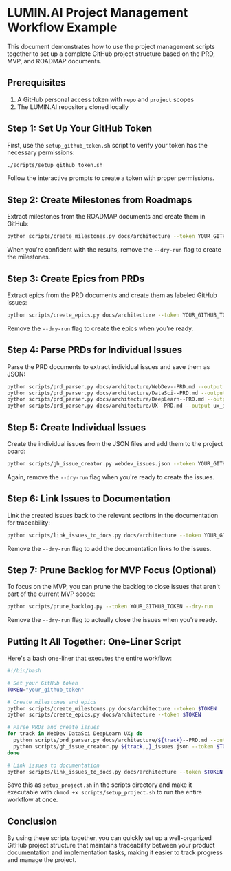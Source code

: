 # LUMIN.AI Project Management Workflow Example

This document demonstrates how to use the project management scripts together to set up a complete GitHub project structure based on the PRD, MVP, and ROADMAP documents.

## Prerequisites

1. A GitHub personal access token with `repo` and `project` scopes
2. The LUMIN.AI repository cloned locally

## Step 1: Set Up Your GitHub Token

First, use the `setup_github_token.sh` script to verify your token has the necessary permissions:

```bash
./scripts/setup_github_token.sh
```

Follow the interactive prompts to create a token with proper permissions.

## Step 2: Create Milestones from Roadmaps

Extract milestones from the ROADMAP documents and create them in GitHub:

```bash
python scripts/create_milestones.py docs/architecture --token YOUR_GITHUB_TOKEN --dry-run
```

When you're confident with the results, remove the `--dry-run` flag to create the milestones.

## Step 3: Create Epics from PRDs

Extract epics from the PRD documents and create them as labeled GitHub issues:

```bash
python scripts/create_epics.py docs/architecture --token YOUR_GITHUB_TOKEN --dry-run
```

Remove the `--dry-run` flag to create the epics when you're ready.

## Step 4: Parse PRDs for Individual Issues

Parse the PRD documents to extract individual issues and save them as JSON:

```bash
python scripts/prd_parser.py docs/architecture/WebDev--PRD.md --output webdev_issues.json
python scripts/prd_parser.py docs/architecture/DataSci--PRD.md --output datasci_issues.json
python scripts/prd_parser.py docs/architecture/DeepLearn--PRD.md --output deeplearn_issues.json
python scripts/prd_parser.py docs/architecture/UX--PRD.md --output ux_issues.json
```

## Step 5: Create Individual Issues

Create the individual issues from the JSON files and add them to the project board:

```bash
python scripts/gh_issue_creator.py webdev_issues.json --token YOUR_GITHUB_TOKEN --dry-run
```

Again, remove the `--dry-run` flag when you're ready to create the issues.

## Step 6: Link Issues to Documentation

Link the created issues back to the relevant sections in the documentation for traceability:

```bash
python scripts/link_issues_to_docs.py docs/architecture --token YOUR_GITHUB_TOKEN --dry-run
```

Remove the `--dry-run` flag to add the documentation links to the issues.

## Step 7: Prune Backlog for MVP Focus (Optional)

To focus on the MVP, you can prune the backlog to close issues that aren't part of the current MVP scope:

```bash
python scripts/prune_backlog.py --token YOUR_GITHUB_TOKEN --dry-run
```

Remove the `--dry-run` flag to actually close the issues when you're ready.

## Putting It All Together: One-Liner Script

Here's a bash one-liner that executes the entire workflow:

```bash
#!/bin/bash

# Set your GitHub token
TOKEN="your_github_token"

# Create milestones and epics
python scripts/create_milestones.py docs/architecture --token $TOKEN
python scripts/create_epics.py docs/architecture --token $TOKEN

# Parse PRDs and create issues
for track in WebDev DataSci DeepLearn UX; do
  python scripts/prd_parser.py docs/architecture/${track}--PRD.md --output ${track,,}_issues.json
  python scripts/gh_issue_creator.py ${track,,}_issues.json --token $TOKEN
done

# Link issues to documentation
python scripts/link_issues_to_docs.py docs/architecture --token $TOKEN
```

Save this as `setup_project.sh` in the scripts directory and make it executable with `chmod +x scripts/setup_project.sh` to run the entire workflow at once.

## Conclusion

By using these scripts together, you can quickly set up a well-organized GitHub project structure that maintains traceability between your product documentation and implementation tasks, making it easier to track progress and manage the project.
